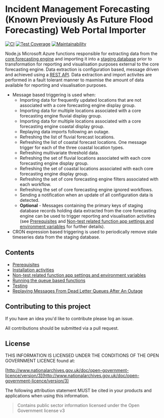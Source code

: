 # Incident Management Forecasting (Known Previously As Future Flood Forecasting) Web Portal Importer

[![CI](https://github.com/DEFRA/future-flood-forecasting-web-portal-importer/actions/workflows/ci.yml/badge.svg)](https://github.com/DEFRA/future-flood-forecasting-web-portal-importer/actions/workflows/ci.yml)
[![Test Coverage](https://api.codeclimate.com/v1/badges/1ac657643bee19c0a22a/test_coverage)](https://codeclimate.com/github/DEFRA/future-flood-forecasting-web-portal-importer/test_coverage)
[![Maintainability](https://api.codeclimate.com/v1/badges/1ac657643bee19c0a22a/maintainability)](https://codeclimate.com/github/DEFRA/future-flood-forecasting-web-portal-importer/maintainability)

Node.js Microsoft Azure functions responsible for extracting data from the [core forecasting engine](https://www.deltares.nl/en/software/flood-forecasting-system-delft-fews-2/) and importing it into a [staging database](https://github.com/DEFRA/future-flood-forecasting-web-portal-staging) prior to transformation for reporting and visualisation purposes external to the core forecasting engine. Data extraction is configuration based, message driven and achieved using a [REST API](https://publicwiki.deltares.nl/display/FEWSDOC/FEWS+PI+REST+Web+Service). Data extraction and import activites are performed in a fault tolerant manner to maxmise the amount of data available for reporting and visualisation purposes.

* Message based triggering is used when:
  * Importing data for frequently updated locations that are not associated with a core forecasting engine display group.
  * Importing data for multiple locations associated with a core forecasting engine fluvial display group.
  * Importing data for multiple locations associated with a core forecasting engine coastal display group.
  * Replaying data imports following an outage.
  * Refreshing the list of fluvial forecast locations.
  * Refreshing the list of coastal forecast locations. One message trigger for each of the three coastal location types.
  * Refreshing multivariate threshold data.
  * Refreshing the set of fluvial locations associated with each core forecasting engine display group.
  * Refreshing the set of coastal locations associated with each core forecasting engine display group.
  * Refreshing the set of core forecasting engine filters associated with each workflow.
  * Refreshing the set of core forecasting engine ignored workflows.
  * Sending a notification when an update of all configuration data is detected.
  * **Optional** - Messages containing the primary keys of staging database records holding data extracted from the core forecasting engine
  can be used to trigger reporting and visualisation activities (see [Prerequisites](docs/Prerequisites.md) and [Non-test related function app settings and environment variables](docs/Non-test-settings-and-environment-variables.md) for further details).
* CRON expression based triggering is used to periodically remove stale timeseries data from the staging database.

## Contents

* [Prerequisites](docs/Prerequisites.md)
* [Installation activities](docs/Installation-activities.md)
* [Non-test related function app settings and environment variables](docs/Non-test-settings-and-environment-variables.md)
* [Running the queue based functions](docs/Running-the-queue-functions.md)
* [Testing](docs/Testing.md)
* [Replaying Messages From Dead Letter Queues After An Outage](docs/Replaying-dead-letter-messages.md)

## Contributing to this project

If you have an idea you'd like to contribute please log an issue.

All contributions should be submitted via a pull request.

## License

THIS INFORMATION IS LICENSED UNDER THE CONDITIONS OF THE OPEN GOVERNMENT LICENCE found at:

[http://www.nationalarchives.gov.uk/doc/open-government-licence/version/3](http://www.nationalarchives.gov.uk/doc/open-government-licence/version/3)

The following attribution statement MUST be cited in your products and applications when using this information.
> Contains public sector information licensed under the Open Government license v3
